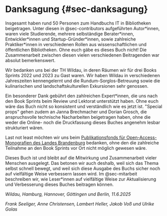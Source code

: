 # Danksagung {#sec-danksagung}

Insgesamt haben rund 50 Personen zum Handbuchs IT in Bibliotheken beigetragen. Unter diesen in @sec-contributors aufgeführten Autor\*innen, waren viele Studierende, mehrere selbständige Berater\*innen, Entwickler\*innen und Startup-Gründer\*innen, sowie zahlreiche Praktiker\*innen in verschiedenen Rollen aus wissenschaftlichen und öffentlichen Bibliotheken. Ohne euch gäbe es dieses Buch nicht! Die Zusammenarbeit zwischen diesen vielen verschiedenen Beitragenden war absolut bemerkenswert. 

Wir bedanken uns bei der TH Wildau, in deren Räumen wir für drei Books Sprints 2022 und 2023 zu Gast waren. Wir haben Wildau in verschiedenen Jahreszeiten kennengelernt und die Rundum-Sorglos-Betreuung sowie die kulinarischen und landschaftskulturellen Exkursionen sehr genossen.

Ein besonderer Dank gebührt den zahlreichen Expert\*innen, die uns nach den Book Sprints beim Review und Lektorat unterstützt haben. Ohne euch wäre das Buch nicht so konsistent und verständlich wie es jetzt ist. "Special props" gehen zudem an Janna Brechmacher und Dorian Grosch, die anspruchsvolle technische Nacharbeiten beigetragen haben, ohne die weder die Online- noch die Druckfassung dieses Buches angenehm lesbar strukturiert wären.

Last not least möchten wir uns beim [Publikationsfonds für Open-Access-Monografien des Landes Brandenburg](https://open-access-brandenburg.de/fonds/) bedanken, ohne den die zahlreiche Teilnahme an den Book Sprints vor Ort nicht möglich gewesen wäre.

Dieses Buch ist und bleibt auf die Mitwirkung und Zusammenarbeit vieler Menschen ausgelegt. Das betonen wir auch deshalb, weil sich das Thema selbst schnell bewegt, und weil sich diese Ausgabe des Buchs sicher noch auf vielfältige Weise verbessern lassen wird. Im @sec-mitarbeit beschreiben wir, wie Leser\*innen auf vielfältige Weise zur Aktualisierung und Verbesserung dieses Buches beitragen können.

*Wildau, Hamburg, Hannover, Göttingen und Berlin, 11.6.2025*

*Frank Seeliger, Anne Christensen, Lambert Heller, Jakob Voß und Ulrike Golas*
